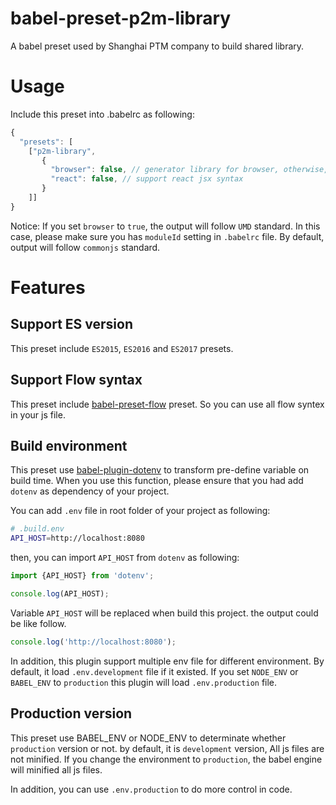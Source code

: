# babel-preset-p2m-library

A babel preset used by Shanghai PTM company to build shared library.

# Usage
Include this preset into .babelrc as following:
``` javascript 
{
  "presets": [
    ["p2m-library",
       {
         "browser": false, // generator library for browser, otherwise, it is for node.js
         "react": false, // support react jsx syntax
       }
    ]]
}
```

Notice: If you set `browser` to `true`, the output will follow `UMD` standard. In this 
case, please make sure you has `moduleId` setting in `.babelrc` file. By default,
output will follow `commonjs` standard.

# Features

## Support ES version
This preset include `ES2015`, `ES2016` and `ES2017` presets.

## Support Flow syntax
This preset include [babel-preset-flow](https://www.npmjs.com/package/babel-preset-flow) preset.
So you can use all flow syntex in your js file.

## Build environment
This preset use [babel-plugin-dotenv](https://www.npmjs.com/package/babel-plugin-dotenv) to
transform pre-define variable on build time. When you use this function, please ensure that
you had add `dotenv` as dependency of your project. 

You can add `.env` file in root folder of your project as following:

```bash
# .build.env
API_HOST=http://localhost:8080
```

then, you can import `API_HOST` from `dotenv` as following:
 
```javascript
import {API_HOST} from 'dotenv';

console.log(API_HOST);
```

Variable `API_HOST` will be replaced when build this project. the output could be like follow.

```javascript
console.log('http://localhost:8080');
```

In addition, this plugin support multiple env file for different environment. By default, it
load `.env.development` file if it existed. If you set `NODE_ENV` or `BABEL_ENV` to `production`
this plugin will load `.env.production` file.

## Production version
This preset use BABEL_ENV or NODE_ENV to determinate whether `production` version or not. by
default, it is `development` version, All js files are not minified. If you change the environment
to `production`, the babel engine will minified all js files.

In addition, you can use `.env.production` to do more control in code. 